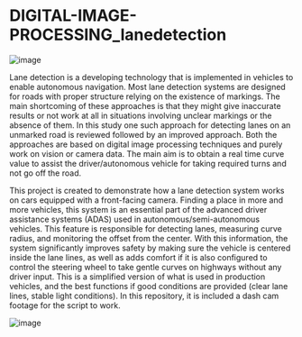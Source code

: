 # DIGITAL-IMAGE-PROCESSING_lanedetection



![image](https://user-images.githubusercontent.com/120237181/206841040-ba1cf92e-a044-49ae-874c-87f37c9a1968.png)






Lane detection is a developing technology that is implemented in vehicles to enable autonomous navigation. Most lane detection systems are designed for roads with proper structure relying on the existence of markings. The main shortcoming of these approaches is that they might give inaccurate results or not work at all in situations involving unclear markings or the absence of them. In this study one such approach for detecting lanes on an unmarked road is reviewed followed by an improved approach. Both the approaches are based on digital image processing techniques and purely work on vision or camera data. The main aim is to obtain a real time curve value to assist the driver/autonomous vehicle for taking required turns and not go off the road.

This project is created to demonstrate how a lane detection system works on cars equipped with a front-facing camera. Finding a place in more and more vehicles, this system is an essential part of the advanced driver assistance systems (ADAS) used in autonomous/semi-autonomous vehicles. This feature is responsible for detecting lanes, measuring curve radius, and monitoring the offset from the center. With this information, the system significantly improves safety by making sure the vehicle is centered inside the lane lines, as well as adds comfort if it is also configured to control the steering wheel to take gentle curves on highways without any driver input. This is a simplified version of what is used in production vehicles, and the best functions if good conditions are provided (clear lane lines, stable light conditions). In this repository, it is included a dash cam footage for the script to work.





![image](https://user-images.githubusercontent.com/120237181/206840999-94b93e47-bd48-4307-bbb9-43ec1cd6a49b.png)

